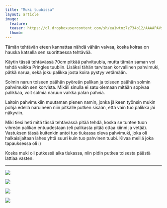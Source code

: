 ```yaml
---
title: "Muki tuubissa"
layout: article
image:
  feature:
  teaser: https://dl.dropboxusercontent.com/sh/ea1wtnz7z734o12/AAAAPAVsXTgt2TELJBYBWlVwa/aktivointi/muki-tuubissa/DSC56649-245px.jpg
  thumb:
---
```


Tämän tehtävän eteen kannattaa nähdä vähän vaivaa, koska koiraa on hauska katsella sen suorittaessa tehtävää.

Käytin tässä tehtävässä 70cm pitkää pahvituubia, mutta tämän saman voi tehdä vaikka Pringles tuubiin. Lisäksi tähän tarvitaan korvallinen pahvimuki, pätkä narua, sekä joku palikka josta koira pystyy vetämään.

Solmin narun toiseen päähän pyöreän palikan ja toiseen päähän solmin pahvimukin sen korvista. Mikäli sinulla ei satu olemaan mitään sopivaa palikkaa, voit solmia naruun vaikka palan pahvia.

Laitoin pahvimukiin muutaman pienen namin, jonka jälkeen työnsin mukin pohja edellä naruineen niin pitkälle putken sisään, että vain tuo palikka jäi näkyviin.

Miki tiesi heti mitä tässä tehtävässä pitää tehdä, koska se tuntee tuon vihreän palikan entuudestaan (eli palikasta pitää ottaa kiinni ja vetää). Vastuksen tässä kuitenkin antoi tuo tiukassa oleva pahvimuki, joka oli halkaisijaltaan lähes yhtä suuri kuin tuo pahvinen tuubi. Kivaa meillä joka tapauksessa oli :)

Koska muki oli putkessä aika tiukassa, niin pidin putkea toisesta päästä lattiaa vasten.

---

[![](https://dl.dropboxusercontent.com/sh/ea1wtnz7z734o12/AAD0e2MGqG8RMO3-mXP3FYQXa/aktivointi/muki-tuubissa/DSC56581-800px.jpg)](https://dl.dropboxusercontent.com/sh/ea1wtnz7z734o12/AADEY8bX6-EEDmoTKd_b0oi9a/aktivointi/muki-tuubissa/DSC56581.jpg)

[![](https://dl.dropboxusercontent.com/sh/ea1wtnz7z734o12/AAB7cHsH8Ds8MLFc2s0aa9lGa/aktivointi/muki-tuubissa/DSC56597-800px.jpg)](https://dl.dropboxusercontent.com/sh/ea1wtnz7z734o12/AADzFioHr8mH3FBcQ15Kvhgia/aktivointi/muki-tuubissa/DSC56597.jpg)

[![](https://dl.dropboxusercontent.com/sh/ea1wtnz7z734o12/AACzVMv0H769yZG5djyq0dija/aktivointi/muki-tuubissa/DSC56649-800px.jpg)](https://dl.dropboxusercontent.com/sh/ea1wtnz7z734o12/AACk0K48Sh3m6UXb8BgIv3PMa/aktivointi/muki-tuubissa/DSC56649.jpg)

[![](https://dl.dropboxusercontent.com/sh/ea1wtnz7z734o12/AABMPyErRrvCsmLJiZpllKp5a/aktivointi/muki-tuubissa/DSC56628-800px.jpg)](https://dl.dropboxusercontent.com/sh/ea1wtnz7z734o12/AADNrqGoGGjnRJZk6PnZhHXma/aktivointi/muki-tuubissa/DSC56628.jpg)
